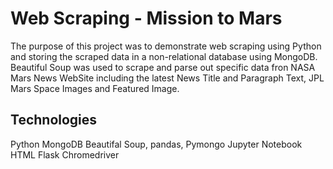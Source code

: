 
# Web Scraping - Mission to Mars

The purpose of this project was to demonstrate web scraping using Python and storing the scraped data in a non-relational database using MongoDB.
Beautiful Soup was used to scrape and parse out specific data fron NASA Mars News WebSite including the latest News Title and Paragraph Text,
JPL Mars Space Images and Featured Image.

## Technologies
Python
MongoDB
Beautifal Soup, pandas, Pymongo
Jupyter Notebook
HTML
Flask
Chromedriver

